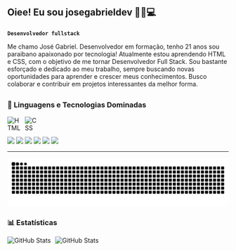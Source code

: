## Oiee! Eu sou josegabrieldev 👦🏾💻

**`Desenvolvedor fullstack`**

Me chamo José Gabriel. Desenvolvedor em formação, tenho 21 anos sou paraibano apaixonado por tecnologia!
Atualmente estou aprendendo HTML e CSS, com o objetivo de me tornar Desenvolvedor Full Stack. Sou bastante esforçado e dedicado ao meu trabalho,
sempre buscando novas oportunidades para aprender e crescer meus conhecimentos. Busco colaborar e contribuir em projetos interessantes da melhor forma.

##

### 🤖 Linguagens e Tecnologias Dominadas

 <img align="left" alt="HTML" title="HTML" width="30px" style="padding-right: 10px;" src="https://cdn.jsdelivr.net/gh/devicons/devicon@latest/icons/html5/html5-original.svg"/>
 <img align="left" alt="CSS" title="CSS" width="30px" style="padding-right: 10px;" src="https://cdn.jsdelivr.net/gh/devicons/devicon@latest/icons/css3/css3-original.svg"/>
  <br>
  
  ##
 
  <a href="https://www.youtube.com/@thoralenda21" target="_blank"><img src="https://img.shields.io/badge/YouTube-FF0000?style=for-the-badge&logo=youtube&logoColor=white"></a>
  <a href="https://www.instagram.com/jgabrieltech" target="_blank"><img src="https://img.shields.io/badge/-Instagram-%23E4405F?style=for-the-badge&logo=instagram&logoColor=white"></a>
 	<a href="https://x.com/josegabrieldev" target="_blank"><img src="https://img.shields.io/badge/Twitter-1DA1F2?style=for-the-badge&logo=twitter&logoColor=white"></a>
 <a href="https://discord.com/channels/@me" target="_blank"><img src="https://img.shields.io/badge/Discord-7289DA?style=for-the-badge&logo=discord&logoColor=white"></a> 
  <a href="Devgabrielsilva21@gmail.com" target="_blank"><img src="https://img.shields.io/badge/-Gmail-%23333?style=for-the-badge&logo=gmail&logoColor=white"></a>
  <a href="https://api.whatsapp.com/message/TWX7WBVIHVQ3G1?autoload=1&app_absent=0" target="_blank"><img src="https://img.shields.io/badge/WhatsApp-25D366?style=for-the-badge&logo=whatsapp&logoColor=white"></a>
  <br>

---

<div align=center>
 <img src="https://raw.githubusercontent.com/josegabrieldev/josegabrieldev/output/snake.svg" alt="Snake animation" />
</div>

  ### 📊 Estatísticas

<div>
  <img 
    align="left" 
    alt="GitHub Stats" 
    height="200" 
    style="padding-right: 10px;" 
    src="https://github-readme-stats.vercel.app/api?username=josegabrieldev&show_icons=true&theme=tokyonight&include_all_commits=true&locale=pt-br"/>
 <img 
      align="left" 
      alt="GitHub Stats" 
      height="200" 
      src="https://github-readme-stats.vercel.app/api/top-langs/?username=josegabrieldev&theme=tokyonight&layout=compact&custom_title=Tecnologias&langs_count=9"/>
</div>
